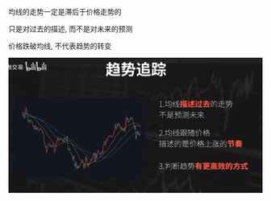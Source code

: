 均线的走势一定是滞后于价格走势的

只是对过去的描述, 而不是对未来的预测

价格跌破均线, 不代表趋势的转变

![](../../assets/Pasted%20image%2020240505235718.png)